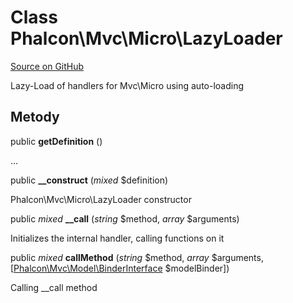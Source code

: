 # Class **Phalcon\\Mvc\\Micro\\LazyLoader**

<a href="https://github.com/phalcon/cphalcon/blob/master/phalcon/mvc/micro/lazyloader.zep" class="btn btn-default btn-sm">Source on GitHub</a>

Lazy-Load of handlers for Mvc\\Micro using auto-loading

## Metody

public **getDefinition** ()

...

public **__construct** (*mixed* $definition)

Phalcon\\Mvc\\Micro\\LazyLoader constructor

public *mixed* **__call** (*string* $method, *array* $arguments)

Initializes the internal handler, calling functions on it

public *mixed* **callMethod** (*string* $method, *array* $arguments, [[Phalcon\Mvc\Model\BinderInterface](/en/3.2/api/Phalcon_Mvc_Model_BinderInterface) $modelBinder])

Calling __call method